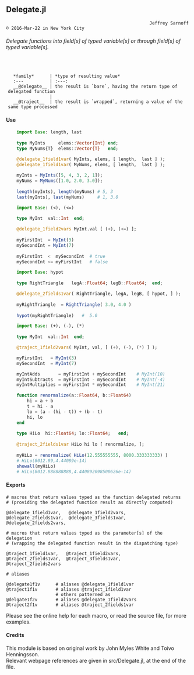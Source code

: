 ## Delegate.jl
```
                                                       Jeffrey Sarnoff © 2016-Mar-22 in New York City
```  
###### Delegate functions into field[s] of typed variable[s] or through field[s] of typed variable[s].  
<br>

<style>
td { text-align: center; }
td * { display: inline; }
.centered { margin-left: auto; margin-right: auto; width: 98%; }
</style>

<div class="centered">

      *family*      | *type of resulting value*
      :---          | :---: 
      __@delegate__ | the result is `bare`, having the return type of delegated function
                    |  
      __@traject__  | the result is `wrapped`, returning a value of the same type processed

</div>

#### Use


```julia
    import Base: length, last
    
    type MyInts     elems::Vector{Int} end;
    type MyNums{T}  elems::Vector{T}   end;

    @delegate_1field1var( MyInts, elems, [ length,  last ] );
    @delegate_1field1var( MyNums, elems, [ length,  last ] );
       
    myInts = MyInts([5, 4, 3, 2, 1]);
    myNums = MyNums([1.0, 2.0, 3.0]);
    
    length(myInts), length(myNums) # 5, 3
    last(myInts), last(myNums)     # 1, 3.0
```

```julia
    import Base: (<), (<=)
    
    type MyInt  val::Int  end;

    @delegate_1field2vars MyInt.val [ (<), (<=) ];
  
    myFirstInt  = MyInt(3)
    mySecondInt = MyInt(7)
    
    myFirstInt  <  mySecondInt  # true
    mySecondInt <= myFirstInt   # false
```    

```julia
    import Base: hypot
    
    type RightTriangle   legA::Float64; legB::Float64;  end;

    @delegate_2fields1var( RightTriangle, legA, legB, [ hypot, ] );
  
    myRightTriangle  = RightTriangle( 3.0, 4.0 )
    
    hypot(myRightTriangle)   #  5.0
```    

```julia
    import Base: (+), (-), (*)
    
    type MyInt  val::Int  end;

    @traject_1field2vars( MyInt, val, [ (+), (-), (*) ] );

    myFirstInt   = MyInt(3)
    mySecondInt  = MyInt(7)

    myIntAdds       = myFirstInt + mySecondInt    # MyInt(10)
    myIntSubtracts  = myFirstInt - mySecondInt    # MyInt(-4)
    myIntMultiplies = myFirstInt * mySecondInt    # MyInt(21) 
```    

```julia
    function renormalize(a::Float64, b::Float64)
        hi = a + b
        t = hi - a
        lo = (a - (hi - t)) + (b - t)
        hi, lo
    end
    
    type HiLo  hi::Float64; lo::Float64;   end;
    
    @traject_2fields1var HiLo hi lo [ renormalize, ];
  
    myHiLo = renormalize( HiLo(12.555555555, 8000.333333333) ) 
    # HiLo(8012.89,4.44089e-14)
    showall(myHiLo)                                            
    # HiLo(8012.888888888,4.440892098500626e-14)
```

#### Exports

    # macros that return values typed as the function delegated returns
    # (providing the delegated function result as directly computed)
    
    @delegate_1field1var,   @delegate_1field2vars,
    @delegate_2fields1var,  @delegate_3fields1var,
    @delegate_2fields2vars, 
    
    # macros that return values typed as the parameter[s] of the delegation
    # (wrapping the delegated function result in the dispatching type)

    @traject_1field1var,   @traject_1field2vars,
    @traject_2fields1var,  @traject_3fields1var,
    @traject_2fields2vars
    
    # aliases
    
    @delegate1f1v      # aliases @delegate_1field1var
    @traject1f1v       # aliases @traject_1field1var
                       # others patterned as
    @delgate1f2v       # aliases @delegate_1field2vars       
    @traject2f1v       # aliases @traject_2fields1var  


Please see the online help for each macro, or read the source file, for more examples.  

#### Credits

This module is based on original work by John Myles White and Toivo Henningsson.  
Relevant webpage references are given in src/Delegate.jl, at the end of the file.
 
</body>
</html>
